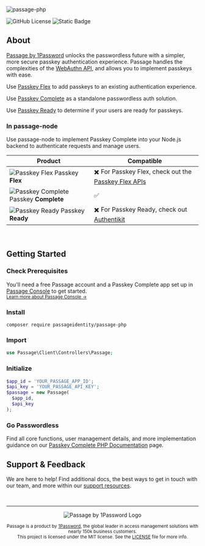 ![passage-php](https://storage.googleapis.com/passage-docs/github-md-assets/passage-php.png)


![GitHub License](https://img.shields.io/github/license/passageidentity/passage-node)
![Static Badge](https://img.shields.io/badge/Built_by_1Password-grey?logo=1password)

## About

[Passage by 1Password](https://1password.com/product/passage) unlocks the passwordless future with a simpler, more secure passkey authentication experience. Passage handles the complexities of the [WebAuthn API](https://blog.1password.com/what-is-webauthn/), and allows you to implement passkeys with ease.

Use [Passkey Flex](https://docs.passage.id/flex) to add passkeys to an existing authentication experience.

Use [Passkey Complete](https://docs.passage.id/complete) as a standalone passwordless auth solution.

Use [Passkey Ready](https://docs.passage.id/passkey-ready) to determine if your users are ready for passkeys.

### In passage-node

Use passage-node to implement Passkey Complete into your Node.js backend to authenticate requests and manage users.

| Product | Compatible |
| --- | --- |
| ![Passkey Flex](https://storage.googleapis.com/passage-docs/github-md-assets/passage-passkey-flex-icon.png) Passkey **Flex** | ✖️ For Passkey Flex, check out the [Passkey Flex APIs](https://docs.passage.id/flex/apis)
| ![Passkey Complete](https://storage.googleapis.com/passage-docs/github-md-assets/passage-passkey-complete-icon.png) Passkey **Complete** | ✅
| ![Passkey Ready](https://storage.googleapis.com/passage-docs/github-md-assets/passage-passkey-ready-icon.png) Passkey **Ready** | ✖️ For Passkey Ready, check out [Authentikit](https://www.npmjs.com/package/@passageidentity/authentikit)

<br />

## Getting Started

### Check Prerequisites

<p>
 You'll need a free Passage account and a Passkey Complete app set up in <a href="https://console.passage.id/">Passage Console</a> to get started. <br />
 <sub><a href="https://docs.passage.id/home#passage-console">Learn more about Passage Console →</a></sub>
</p>

### Install

```shell
composer require passageidentity/passage-php
```

### Import

```php
use Passage\Client\Controllers\Passage;
```

### Initialize

```php
$app_id = 'YOUR_PASSAGE_APP_ID';
$api_key = 'YOUR_PASSAGE_API_KEY';
$passage = new Passage(
  $app_id,
  $api_key
);
```

### Go Passwordless

Find all core functions, user management details, and more implementation guidance on our [Passkey Complete PHP Documentation](https://docs.passage.id/complete/backend-sdks/php) page.

## Support & Feedback

We are here to help! Find additional docs, the best ways to get in touch with our team, and more within our [support resources](https://github.com/passageidentity/.github/blob/main/SUPPORT.md).

<br />

---

<p align="center">
    <picture>
      <source media="(prefers-color-scheme: dark)" srcset="https://storage.googleapis.com/passage-docs/github-md-assets/passage-by-1password-dark.png">
      <source media="(prefers-color-scheme: light)" srcset="https://storage.googleapis.com/passage-docs/github-md-assets/passage-by-1password-light.png">
      <img alt="Passage by 1Password Logo" src="https://storage.googleapis.com/passage-docs/github-md-assets/passage-by-1password-light.png">
    </picture>
</p>

<p align="center">
    <sub>Passage is a product by <a href="https://1password.com/product/passage">1Password</a>, the global leader in access management solutions with nearly 150k business customers.</sub><br />
    <sub>This project is licensed under the MIT license. See the <a href="LICENSE">LICENSE</a> file for more info.</sub>
</p>
